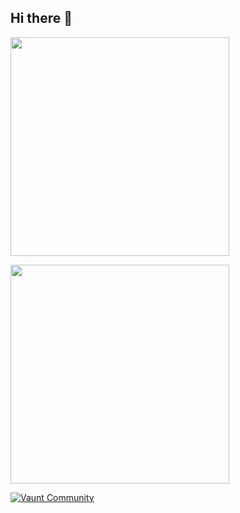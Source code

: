 ## Hi there 👋
<p>
  <img src="https://api.vaunt.dev/v1/github/entities/{{Tarun_Joshi}}/achievements?format=svg&limit=3" width="350" />
</p>

</p>    
<a href="https://vaunt.dev/">
        <img src="https://api.vaunt.dev/v1/github/entities/{{Tarun_Joshi}}/contributions?format=svg" width="350" />
    </a>
</p>

[![Vaunt Community](https://api.vaunt.dev/v1/github/entities/{{Tarun_Joshi}}/badges/community)](https://community.vaunt.dev/board/{{Tarun_Joshi}})

<!--
**tarunjoshi730/tarunjoshi730** is a ✨ _special_ ✨ repository because its `README.md` (this file) appears on your GitHub profile.

Here are some ideas to get you started:

- 🔭 I’m currently working on ...
- 🌱 I’m currently learning ...
- 👯 I’m looking to collaborate on ...
- 🤔 I’m looking for help with ...
- 💬 Ask me about ...
- 📫 How to reach me: ...
- 😄 Pronouns: ...
- ⚡ Fun fact: ...
-->
